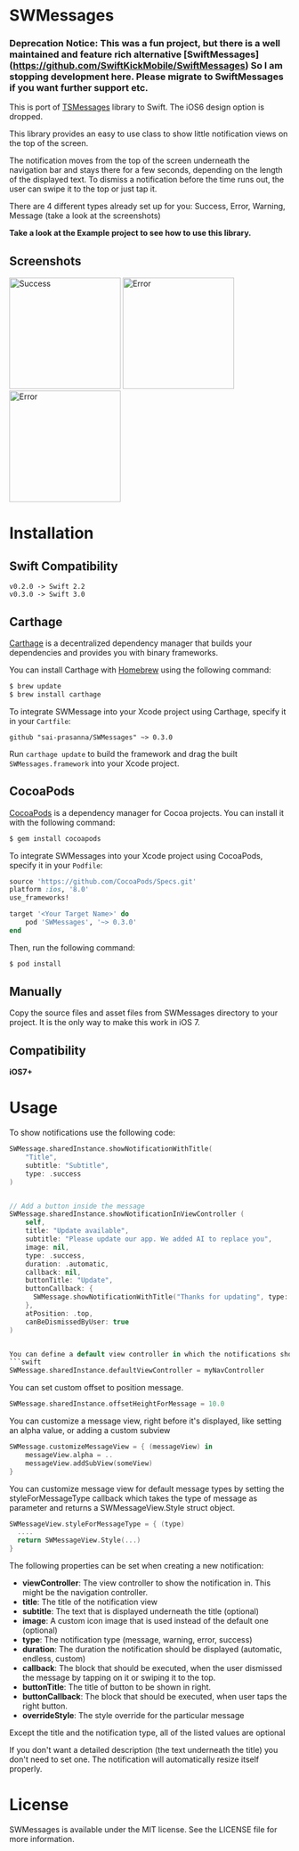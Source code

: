 SWMessages
==========

### Deprecation Notice: This was a fun project, but there is a well maintained and  feature rich alternative [SwiftMessages] (https://github.com/SwiftKickMobile/SwiftMessages) So I am stopping development here. Please migrate to SwiftMessages if you want further support etc.

This is port of [TSMessages](https://github.com/KrauseFx/TSMessages) library to Swift. The iOS6 design option is dropped.

This library provides an easy to use class to show little notification views on the top of the screen.

The notification moves from the top of the screen underneath the navigation bar and stays there for a few seconds, depending on the length of the displayed text. To dismiss a notification before the time runs out, the user can swipe it to the top or just tap it.

There are 4 different types already set up for you: Success, Error, Warning, Message (take a look at the screenshots)

**Take a look at the Example project to see how to use this library.** 

## Screenshots

<img src="http://i.imgur.com/ENNJ4Ey.png" alt="Success" width="200px" />
<img src="http://i.imgur.com/RL2R48J.png" alt="Error" width="200px"/>
<img src="http://i.imgur.com/4ex1Mky.png" alt="Error" width="200px"/>

# Installation

## Swift Compatibility

    v0.2.0 -> Swift 2.2
    v0.3.0 -> Swift 3.0

## Carthage
[Carthage](https://github.com/Carthage/Carthage) is a decentralized dependency manager that builds your dependencies and provides you with binary frameworks.

You can install Carthage with [Homebrew](http://brew.sh/) using the following command:

```bash
$ brew update
$ brew install carthage
```

To integrate SWMessage into your Xcode project using Carthage, specify it in your `Cartfile`:

```ogdl
github "sai-prasanna/SWMessages" ~> 0.3.0
```

Run `carthage update` to build the framework and drag the built `SWMessages.framework` into your Xcode project.

## CocoaPods

[CocoaPods](http://cocoapods.org) is a dependency manager for Cocoa projects. You can install it with the following command:

```bash
$ gem install cocoapods
```

To integrate SWMessages into your Xcode project using CocoaPods, specify it in your `Podfile`:

```ruby
source 'https://github.com/CocoaPods/Specs.git'
platform :ios, '8.0'
use_frameworks!

target '<Your Target Name>' do
    pod 'SWMessages', '~> 0.3.0'
end
```

Then, run the following command:

```bash
$ pod install
```

## Manually
Copy the source files and asset files from SWMessages directory to your project. It is the only way to make this work in iOS 7.

## Compatibility

**iOS7+**

# Usage

To show notifications use the following code:

```swift
SWMessage.sharedInstance.showNotificationWithTitle(
    "Title",
    subtitle: "Subtitle",
    type: .success
)


// Add a button inside the message
SWMessage.sharedInstance.showNotificationInViewController (
    self,
    title: "Update available",
    subtitle: "Please update our app. We added AI to replace you",
    image: nil,
    type: .success,
    duration: .automatic,
    callback: nil,
    buttonTitle: "Update",
    buttonCallback: { 
      SWMessage.showNotificationWithTitle("Thanks for updating", type: .success)
    },
    atPosition: .top,
    canBeDismissedByUser: true 
)


You can define a default view controller in which the notifications should be displayed:
```swift
SWMessage.sharedInstance.defaultViewController = myNavController
```

You can set custom offset to position message.

```swift
SWMessage.sharedInstance.offsetHeightForMessage = 10.0
```

You can customize a message view, right before it's displayed, like setting an alpha value, or adding a custom subview
```swift
SWMessage.customizeMessageView = { (messageView) in 
    messageView.alpha = ..
    messageView.addSubView(someView)
}
```

You can customize message view for default message types by setting the styleForMessageType callback which takes
the type of message as parameter and returns a SWMessageView.Style struct object.
```swift
SWMessageView.styleForMessageType = { (type)
  ....
  return SWMessageView.Style(...)
}
```



The following properties can be set when creating a new notification:

* **viewController**: The view controller to show the notification in. This might be the navigation controller.
* **title**: The title of the notification view
* **subtitle**: The text that is displayed underneath the title (optional)
* **image**: A custom icon image that is used instead of the default one (optional)
* **type**: The notification type (message, warning, error, success)
* **duration**: The duration the notification should be displayed (automatic, endless, custom)
* **callback**: The block that should be executed, when the user dismissed the message by tapping on it or swiping it to the top.
* **buttonTitle**: The title of button to be shown in right.
* **buttonCallback**: The block that should be executed, when user taps the right button.
* **overrideStyle**: The style override for the particular message

Except the title and the notification type, all of the listed values are optional

If you don't want a detailed description (the text underneath the title) you don't need to set one. The notification will automatically resize itself properly. 


# License
SWMessages is available under the MIT license. See the LICENSE file for more information.
